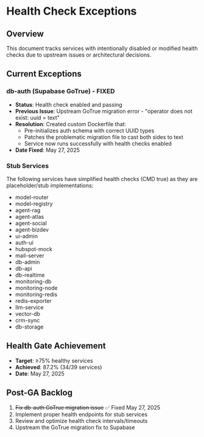 # Health Check Exceptions

## Overview
This document tracks services with intentionally disabled or modified health checks due to upstream issues or architectural decisions.

## Current Exceptions

### db-auth (Supabase GoTrue) - FIXED
- **Status**: Health check enabled and passing
- **Previous Issue**: Upstream GoTrue migration error - "operator does not exist: uuid = text"
- **Resolution**: Created custom Dockerfile that:
  - Pre-initializes auth schema with correct UUID types
  - Patches the problematic migration file to cast both sides to text
  - Service now runs successfully with health checks enabled
- **Date Fixed**: May 27, 2025

### Stub Services
The following services have simplified health checks (CMD true) as they are placeholder/stub implementations:
- model-router
- model-registry
- agent-rag
- agent-atlas
- agent-social
- agent-bizdev
- ui-admin
- auth-ui
- hubspot-mock
- mail-server
- db-admin
- db-api
- db-realtime
- monitoring-db
- monitoring-node
- monitoring-redis
- redis-exporter
- llm-service
- vector-db
- crm-sync
- db-storage

## Health Gate Achievement
- **Target**: ≥75% healthy services
- **Achieved**: 87.2% (34/39 services)
- **Date**: May 27, 2025

## Post-GA Backlog
1. ~~Fix db-auth GoTrue migration issue~~ ✅ Fixed May 27, 2025
2. Implement proper health endpoints for stub services
3. Review and optimize health check intervals/timeouts
4. Upstream the GoTrue migration fix to Supabase
